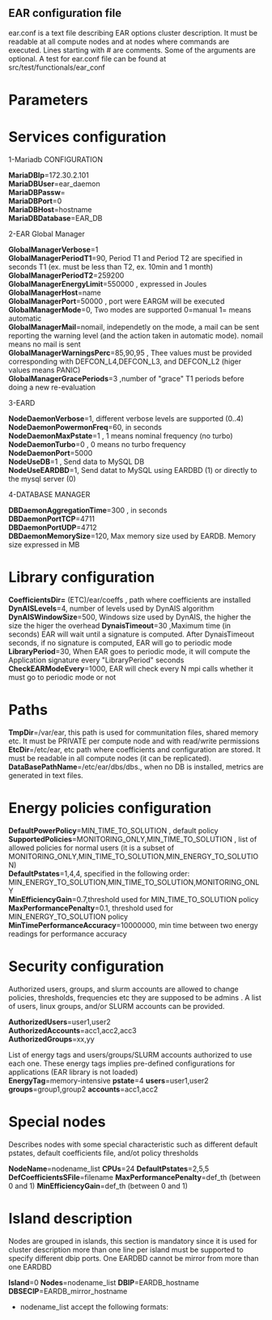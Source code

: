 EAR configuration file
----------------------
ear.conf is a text file describing EAR options cluster description. It must be readable at all compute nodes and at nodes where commands are executed. Lines starting with # are comments. Some of the arguments are optional. A test for ear.conf file can be found at src/test/functionals/ear_conf

# Parameters

# Services configuration

1-Mariadb CONFIGURATION

**MariaDBIp**=172.30.2.101  
**MariaDBUser**=ear_daemon  
**MariaDBPassw**=  
**MariaDBPort**=0  
**MariaDBHost**=hostname  
**MariaDBDatabase**=EAR_DB  

2-EAR Global Manager

**GlobalManagerVerbose**=1   
**GlobalManagerPeriodT1**=90, Period T1 and Period T2 are specified in seconds T1 (ex. must be less than T2, ex. 10min and 1 month)  
**GlobalManagerPeriodT2**=259200  
**GlobalManagerEnergyLimit**=550000 , expressed in Joules  
**GlobalManagerHost**=name  
**GlobalManagerPort**=50000 , port were EARGM will be executed  
**GlobalManagerMode**=0, Two modes are supported 0=manual 1= means automatic  
**GlobalManagerMail**=nomail, independetly on the mode, a mail can be sent reporting the warning level (and the action taken in automatic mode). nomail means no mail is sent  
**GlobalManagerWarningsPerc**=85,90,95 , Thee values must be provided corresponding with DEFCON_L4,DEFCON_L3, and DEFCON_L2 (higer values means PANIC)  
**GlobalManagerGracePeriods**=3 ,number of "grace" T1 periods before doing a new re-evaluation  

3-EARD

**NodeDaemonVerbose**=1, different verbose levels are supported (0..4)  
**NodeDaemonPowermonFreq**=60,  in seconds  
**NodeDaemonMaxPstate**=1 , 1 means nominal frequency (no turbo)  
**NodeDaemonTurbo**=0 , 0 means no turbo frequency  
**NodeDaemonPort**=5000  
**NodeUseDB**=1 , Send data to MySQL DB  
**NodeUseEARDBD**=1, Send datat to MySQL using EARDBD (1) or directly to the mysql server (0)


4-DATABASE MANAGER

**DBDaemonAggregationTime**=300  , in seconds  
**DBDaemonPortTCP**=4711  
**DBDaemonPortUDP**=4712  
**DBDaemonMemorySize**=120, Max memory size used by EARDB. Memory size expressed in MB  

# Library configuration

**CoefficientsDir=** (ETC)/ear/coeffs , path where coefficients are installed  
**DynAISLevels**=4, number of levels used by DynAIS algorithm  
**DynAISWindowSize**=500,  Windows size used by DynAIS, the higher the size the higer the overhead 
**DynaisTimeout**=30 ,Maximum time (in seconds) EAR will wait until a signature is computed. After DynaisTimeout seconds, if no signature is computed, EAR will go to periodic mode   
**LibraryPeriod**=30, When EAR goes to periodic mode, it will compute the Application signature every "LibraryPeriod" seconds  
**CheckEARModeEvery**=1000, EAR will check every N mpi calls whether it must go to periodic mode or not  


# Paths
**TmpDir**=/var/ear, this path is used for communitation files, shared memory etc. It must be PRIVATE per compute node and with read/write permissions  
**EtcDir**=/etc/ear, etc path where coefficients and configuration are stored. It must be readable in all compute nodes (it can be replicated).   
**DataBasePathName**=/etc/ear/dbs/dbs., when no DB is installed, metrics are generated in text files.  


# Energy policies configuration   
**DefaultPowerPolicy**=MIN_TIME_TO_SOLUTION , default policy 
**SupportedPolicies**=MONITORING_ONLY,MIN_TIME_TO_SOLUTION  , list of allowed policies for normal users  (it is a subset of MONITORING_ONLY,MIN_TIME_TO_SOLUTION,MIN_ENERGY_TO_SOLUTION)  
**DefaultPstates**=1,4,4, specified in the following order: MIN_ENERGY_TO_SOLUTION,MIN_TIME_TO_SOLUTION,MONITORING_ONLY  
**MinEfficiencyGain**=0.7,threshold used for MIN_TIME_TO_SOLUTION policy  
**MaxPerformancePenalty**=0.1, threshold used for MIN_ENERGY_TO_SOLUTION policy  
**MinTimePerformanceAccuracy**=10000000, min time between two energy readings for performance accuracy

# Security configuration

Authorized users, groups, and slurm accounts are allowed to change policies, thresholds, frequencies etc they are supposed to be admins . A list of users, linux groups, and/or SLURM accounts can be provided. 

**AuthorizedUsers**=user1,user2  
**AuthorizedAccounts**=acc1,acc2,acc3  
**AuthorizedGroups**=xx,yy  


List of energy tags and users/groups/SLURM accounts authorized to use each one. These energy tags implies pre-defined configurations for applications (EAR library is not loaded)   
**EnergyTag**=memory-intensive **pstate**=4 **users**=user1,user2 **groups**=group1,group2 **accounts**=acc1,acc2  

# Special nodes

Describes nodes with some special characteristic such as different default pstates, default coefficients file, and/ot policy thresholds

**NodeName**=nodename_list **CPUs**=24 **DefaultPstates**=2,5,5   **DefCoefficientsSFile**=filename **MaxPerformancePenalty**=def_th (between 0 and 1) **MinEfficiencyGain**=def_th (between 0 and 1)

# Island description

Nodes are grouped in islands, this section is mandatory since it is used for cluster description
more than one line per island must be supported to specify different dbip ports. One EARDBD cannot be mirror from more than one EARDBD

**Island**=0 **Nodes**=nodename_list **DBIP**=EARDB_hostname   **DBSECIP**=EARDB_mirror_hostname


- nodename_list accept the following formats: 

